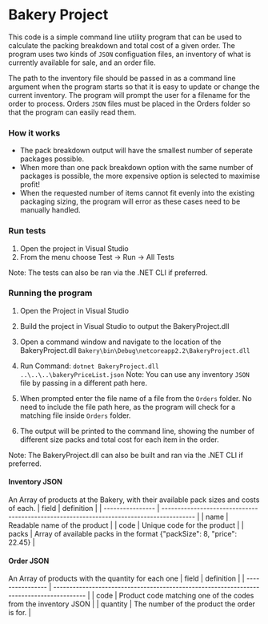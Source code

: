 # Bakery Project

This code is a simple command line utility program that can be used to calculate the packing breakdown and total cost of a given order.
The program uses two kinds of `JSON` configuation files, an inventory of what is currently available for sale, and an order file.

The path to the inventory file should be passed in as a command line argument when the program starts so that it is easy to update or change the current inventory.
The program will prompt the user for a filename for the order to process.
Orders `JSON` files must be placed in the Orders folder so that the program can easily read them.

### How it works

 - The pack breakdown output will have the smallest number of seperate packages possible.
 - When more than one pack breakdown option with the same number of packages is possible, the more expensive option is selected to maximise profit!
 - When the requested number of items cannot fit evenly into the existing packaging sizing, the program will error as these cases need to be manually handled.
### Run tests
1. Open the project in Visual Studio
2. From the menu choose Test -> Run -> All Tests
   
Note: The tests can also be ran via the .NET CLI if preferred.

### Running the program

1. Open the Project in Visual Studio
2. Build the project in Visual Studio to output the BakeryProject.dll
3. Open a command window and navigate to the location of the BakeryProject.dll `Bakery\bin\Debug\netcoreapp2.2\BakeryProject.dll`
4.  Run Command: ```dotnet BakeryProject.dll ..\..\..\bakeryPriceList.json```
Note: You can use any inventory `JSON` file by passing in a different path here.

4. When prompted enter the file name of a file from the `Orders` folder. No need to include the file path here, as the program will check for a matching file inside `Orders` folder.
5. The output will be printed to the command line, showing the number of different size packs and total cost for each item in the order.

Note: The BakeryProject.dll can also be built and ran via the .NET CLI if preferred.

#### Inventory JSON
An Array of products at the Bakery, with their available pack sizes and costs of each.
|	field				|	definition																					|
|	----------------	|	----------------------------------------------------------------------------------------	|
|	name				|	Readable name of the product																|
|	code				|	Unique code for the product																	|
|	packs				|	Array of available packs in the format {"packSize": 8, "price": 22.45}						|

#### Order JSON
An Array of products with the quantity for each one
|	field				|	definition																					|
|	----------------	|	----------------------------------------------------------------------------------------	|
|	code				|	Product code matching one of the codes from the inventory JSON								|
|	quantity			|	The number of the product the order is for.													|

